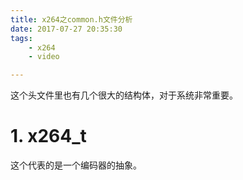 ```yaml
---
title: x264之common.h文件分析
date: 2017-07-27 20:35:30
tags:
	- x264
	- video

---
```


这个头文件里也有几个很大的结构体，对于系统非常重要。



# 1. x264_t

这个代表的是一个编码器的抽象。

